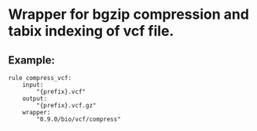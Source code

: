 # Wrapper for bgzip compression and tabix indexing of vcf file.

## Example:

```
rule compress_vcf:
    input:
        "{prefix}.vcf"
    output:
        "{prefix}.vcf.gz"
    wrapper:
        "0.9.0/bio/vcf/compress"
```

